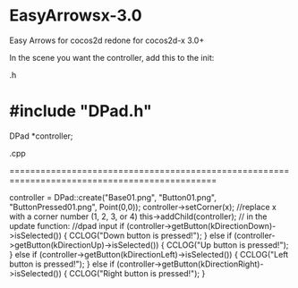 EasyArrowsx-3.0
===============

Easy Arrows for cocos2d redone for cocos2d-x 3.0+


In the scene you want the controller, add this to the init:

  .h
  
  #include "DPad.h"
  =================
  DPad *controller;
  
  
  .cpp
  
  ==============================================================================================
  
  controller = DPad::create("Base01.png", "Button01.png", "ButtonPressed01.png", Point(0,0));
    controller->setCorner(x); //replace x with a corner number (1, 2, 3, or 4)
    this->addChild(controller);
    // in the update function:
    //dpad input
    if (controller->getButton(kDirectionDown)->isSelected()) {
    CCLOG("Down button is pressed!");
    }
    else if (controller->getButton(kDirectionUp)->isSelected()) {
    CCLOG("Up button is pressed!");
    }
    else if (controller->getButton(kDirectionLeft)->isSelected()) {
    CCLOG("Left button is pressed!");
    }
    else if (controller->getButton(kDirectionRight)->isSelected()) {
    CCLOG("Right button is pressed!");
    }
    
